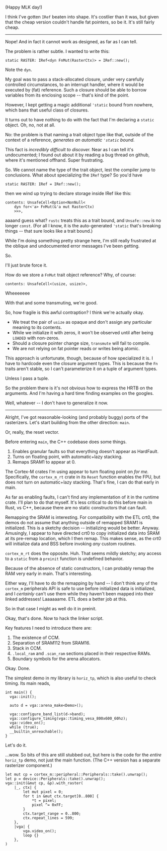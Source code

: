 (Happy MLK day!)

I think I've gotten `IRef` beaten into shape. It's costlier than it was, but
given that the cheap version couldn't handle fat pointers, so be it. It's still
fairly cheap.

---

Nope! And in fact it cannot work as designed, as far as I can tell.

The problem is rather subtle. I wanted to write this:

    static RASTER: IRef<dyn FnMut(RasterCtx)> = IRef::new();

Note the `dyn`.

My goal was to pass a stack-allocated closure, under very carefully controlled
circumstances, to an interrupt handler, where it would be executed by (fat)
reference. Such a closure should be able to borrow variables from its enclosing
scope -- that's kind of the point.

However, I kept getting a magic additional `'static` bound from nowhere, which
bans that useful class of closures.

It turns out to have nothing to do with the fact that I'm declaring a `static`
object. Oh, no, not at all.

No: the problem is that naming a trait object type like that, outside of the
context of a reference, *generates an automatic `'static` bound.*

This fact is *incredibly difficult to discover.* Near as I can tell it's
undocumented; I found out about it by reading a bug thread on github, where it's
mentioned offhand. Super frustrating.

So. We cannot name the type of the trait object, lest the compiler jump to
conclusions. What about specializing the `IRef` type? So you'd have

    static RASTER: IRef = IRef::new();

then we wind up trying to declare storage inside IRef like this:

    contents: UnsafeCell<Option<NonNull<
        dyn for<'a> FnMut(&'a mut RasterCtx)
        >>>,

aaaand guess what? `rustc` treats this as a trait bound, and `Unsafe::new` is no
longer `const`. (For all I know, it is the auto-generated `'static` that's
breaking things -- that sure looks like a trait bound.)

While I'm doing something pretty strange here, I'm still really frustrated at
the oblique and undocumented error messages I've been getting.

So.

I'll just brute force it.

How do we store a `FnMut` trait object reference? Why, of course:

    contents: UnsafeCell<(usize, usize)>,

Wheeeeeee

With that and some transmuting, we're good.

So, how fragile is this awful contraption? I think we're actually okay.

- We treat the pair of `usize` as opaque and don't assign any particular meaning
  to its contents.
- While we initialize it with zeros, it won't be observed until after being
  `LOADED` with non-zeros.
- Should a closure pointer change size, `transmute` will fail to compile.
- We are not relying on fat pointer reads or writes being atomic.


This approach is unfortunate, though, because of how specialized it is. I have
to hardcode even the closure argument types. This is because the `Fn` traits
aren't stable, so I can't parameterize it on a tuple of argument types.

Unless I pass a tuple.

So the problem there is it's not obvious how to express the HRTB on the
arguments. And I'm having a hard time finding examples on the googles.

Well, whatever -- I don't have to generalize it now.

---

Alright, I've got reasonable-looking (and probably buggy) ports of the
rasterizers. Let's start building from the other direction: `main`.

Or, really, the reset vector.

Before entering `main`, the C++ codebase does some things.

1. Enables granular faults so that everything doesn't appear as HardFault.
2. Turns on floating point, with automatic+lazy stacking.
3. Remaps SRAM1 to appear at 0.


The Cortex-M crates I'm using appear to turn floating point on *for me.*
Specifically, the `cortex_m_rt` crate in its `Reset` function enables the FPU,
but does not turn on automatic+lazy stacking. That's fine, I can do that early
in main.

As far as enabling faults, I can't find any implementation of it in the runtime
crate. I'll plan to do that myself. It's less critical to do this before main in
Rust, vs C++, because there are no static constructors that can fault.

Remapping the SRAM is interesting. For compatibility with the ETL crt0, the
demos do not assume that anything outside of remapped SRAM1 is initialized. This
is a sketchy decision -- initializing would be better. Anyway. Amusingly, I
appear to have directed crt0 to copy initialized data into SRAM at its pre-remap
location, which I then remap. This makes sense, as the crt0 will initialize data
and BSS before invoking *any* custom routines.

`cortex_m_rt` does the opposite. Huh. That seems mildly sketchy; any access to a
`static` from a `preinit` function is undefined behavior.

Because of the absence of static constructors, I can probably remap the RAM very
early in main. That's interesting.

Either way, I'll have to do the remapping by hand -- I don't think any of the
`cortex_m` peripherals API is safe to use before initialized data is
initialized, and I *certainly* can't use them while they haven't been mapped
into their linked addresses! Laaaaaame. ETL does a better job at this.

So in that case I might as well do it in preinit.


Okay, that's done. Now to hack the linker script.

Key features I need to introduce there are:

1. The existence of CCM.
2. Separation of SRAM112 from SRAM16.
3. Stack in CCM.
4. `.local_ram` and `.scan_ram` sections placed in their respective RAMs.
5. Boundary symbols for the arena allocators.

Okay. Done.


The simplest demo in my library is `horiz_tp`, which is also useful to check
timing. Its main reads,

    int main() {
      vga::init();
    
      auto d = vga::arena_make<Demo>();
    
      vga::configure_band_list(d->band);
      vga::configure_timing(vga::timing_vesa_800x600_60hz);
      vga::video_on();
      while (true);
      __builtin_unreachable();
    }

Let's do it.

...wow. So bits of this are still stubbed out, but here is the code for the
*entire* `horiz_tp` demo, not just the main function. (The C++ version has a
separate rasterizer component.)

    let mut cp = cortex_m::peripheral::Peripherals::take().unwrap();
    let p = device::Peripherals::take().unwrap();
    vga::init(&mut cp, &p).with_raster(
        |_, ctx| {
            let mut pixel = 0;
            for t in &mut ctx.target[0..800] {
                *t = pixel;
                pixel ^= 0xFF;
            }
            ctx.target_range = 0..800;
            ctx.repeat_lines = 599;
        },
        |vga| {
            vga.video_on();
            loop {}
        },
    )
